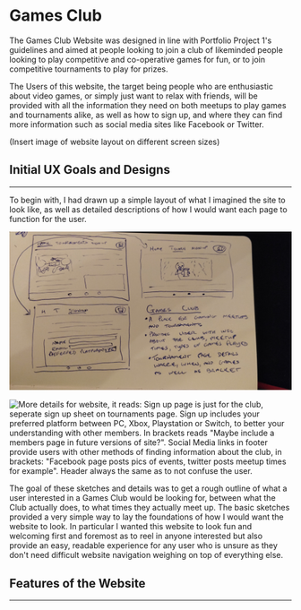 # Games Club

The Games Club Website was designed in line with Portfolio Project 1's guidelines and aimed at people looking to join a club of likeminded people looking to play competitive and co-operative games for fun, or to join competitive tournaments to play for prizes.

The Users of this website, the target being people who are enthusiastic about video games, or simply just want to relax with friends, will be provided with all the information they need on both meetups to play games and tournaments alike, as well as how to sign up, and where they can find more information such as social media sites like Facebook or Twitter. 

(Insert image of website layout on different screen sizes)

## Initial UX Goals and Designs
<hr>

To begin with, I had drawn up a simple layout of what I imagined the site to look like, as well as detailed descriptions of how I would want each page to function for the user.

![3 images showing basic Home, Tournaments and Sign Up pages layout. Games Club heading, underneath writes: A place for gaming meetups and torunaments. Provides user with info about the club, meetup times, types of games played. Tournament page details where, when and games being played as well as bracket.](/assets/images/page1.jpg)

![More details for website, it reads: Sign up page is just for the club, seperate sign up sheet on tournaments page. Sign up includes your preferred platform between PC, Xbox, Playstation or Switch, to better your understanding with other members. In brackets reads "Maybe include a members page in future versions of site?". Social Media links in footer provide users with other methods of finding information about the club, in brackets: "Facebook page posts pics of events, twitter posts meetup times for example". Header always the same as to not confuse the user.](assets/images/page2.jpg)

The goal of these sketches and details was to get a rough outline of what a user interested in a Games Club would be looking for, between what the Club actually does, to what times they actually meet up. The basic sketches provided a very simple way to lay the foundations of how I would want the website to look. In particular I wanted this website to look fun and welcoming first and foremost as to reel in anyone interested but also provide an easy, readable experience for any user who is unsure as they don't need difficult website navigation weighing on top of everything else.

## Features of the Website
<hr>